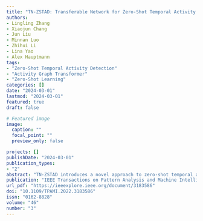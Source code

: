 ```yaml
---
title: "TN-ZSTAD: Transferable Network for Zero-Shot Temporal Activity Detection"
authors:
- Lingling Zhang
- Xiaojun Chang
- Jun Liu
- Minnan Luo
- Zhihui Li
- Lina Yao
- Alex Hauptmann
tags:
- "Zero-Shot Temporal Activity Detection"
- "Activity Graph Transformer"
- "Zero-Shot Learning"
categories: []
date: "2024-03-01"
lastmod: "2024-03-01"
featured: true
draft: false

# Featured image
image:
  caption: ""
  focal_point: ""
  preview_only: false

projects: []
publishDate: "2024-03-01"
publication_types:
- "2"
abstract: "TN-ZSTAD introduces a novel approach to zero-shot temporal activity detection (ZSTAD) in long untrimmed videos. By integrating an activity graph transformer with zero-shot detection techniques, it addresses the challenge of recognizing and localizing unseen activities. Experiments on THUMOS'14, Charades, and ActivityNet datasets validate its superior performance in detecting unseen activities."
publication: "IEEE Transactions on Pattern Analysis and Machine Intelligence"
url_pdf: "https://ieeexplore.ieee.org/document/3183586"
doi: "10.1109/TPAMI.2022.3183586"
issn: "0162-8828"
volume: "46"
number: "3"
---
```

